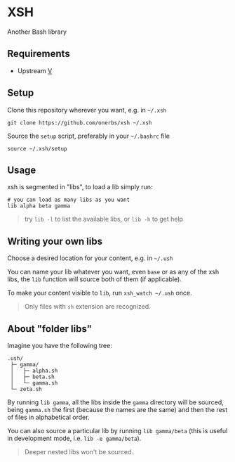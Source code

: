 # XSH

Another Bash library


## Requirements

- Upstream [V](https://github.com/vlang/v#installing-v-from-source)


## Setup

Clone this repository wherever you want, e.g. in `~/.xsh`

	git clone https://github.com/onerbs/xsh ~/.xsh

Source the `setup` script, preferably in your `~/.bashrc` file

	source ~/.xsh/setup


## Usage

xsh is segmented in "libs", to load a lib simply run:

	# you can load as many libs as you want
	lib alpha beta gamma

> try `lib -l` to list the available libs, or `lib -h` to get help


## Writing your own libs

Choose a desired location for your content, e.g. in `~/.ush`

You can name your lib whatever you want, even `base` or as any of the xsh libs,
the `lib` function will source both of them (if applicable).

To make your content visible to `lib`, run `xsh_watch ~/.ush` once.

> Only files with `sh` extension are recognized.


## About "folder libs"

Imagine you have the following tree:

	.ush/
	 ├─ gamma/
	 │   ├─ alpha.sh
	 │   ├─ beta.sh
	 │   └─ gamma.sh
	 └─ zeta.sh

By running `lib gamma`, all the libs inside the `gamma` directory will be sourced,
being `gamma.sh` the first (because the names are the same) and then the rest
of files in alphabetical order.

You can also source a particular lib by running `lib gamma/beta`
(this is useful in development mode, i.e. `lib -e gamma/beta`).

> Deeper nested libs won't be sourced.
